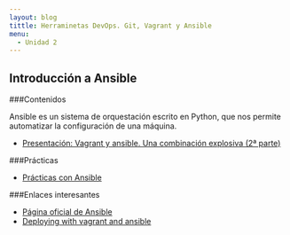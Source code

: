 ```yaml
---
layout: blog
tittle: Herraminetas DevOps. Git, Vagrant y Ansible
menu:
  - Unidad 2
---
```

## Introducción a Ansible

###Contenidos

Ansible es un sistema de orquestación escrito en Python, que nos permite automatizar la configuración de una máquina.

* [Presentación: Vagrant y ansible. Una combinación explosiva (2ª parte)](presentacion_ansible)

###Prácticas

* [Prácticas con Ansible](practica_ansible)

###Enlaces interesantes

* [Página oficial de Ansible](http://www.ansible.com/home)
* [Deploying with vagrant and ansible](https://speakerdeck.com/yeukhon/deploying-with-vagrant-and-ansible)



